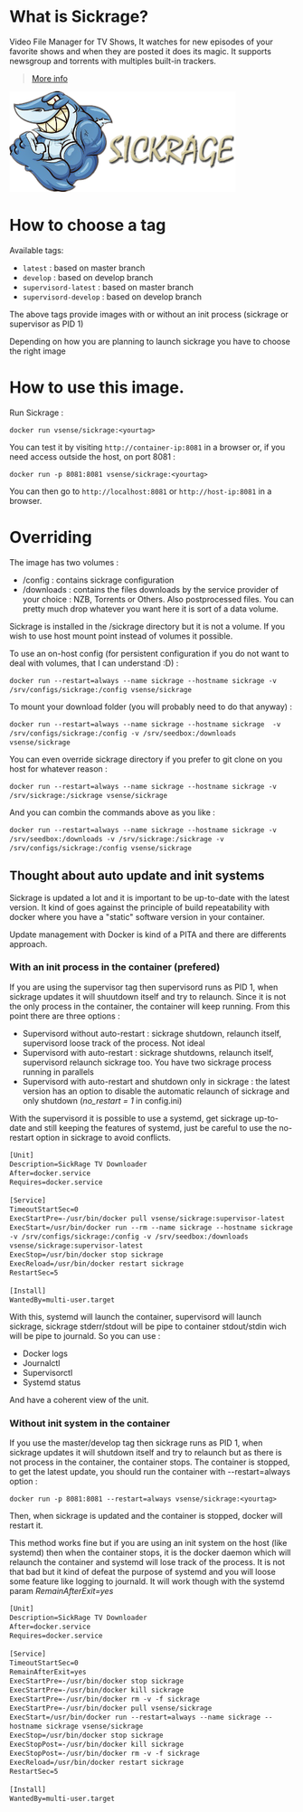 # What is Sickrage?

Video File Manager for TV Shows, It watches for new episodes of your favorite shows and when they are posted it does its magic. It supports newsgroup and torrents with multiples built-in trackers.

> [More info](https://github.com/SiCKRAGETV/SickRage)

![Sickrage](https://raw.githubusercontent.com/vSense/docker-sickrage/master/logo.png)


# How to choose a tag

Available tags:
-   `latest` : based on master branch
-   `develop` : based on develop branch
-   `supervisord-latest` : based on master branch
-   `supervisord-develop` : based on develop branch

The above tags provide images with or without an init process (sickrage or supervisor as PID 1)

Depending on how you are planning to launch sickrage you have to choose the right image

# How to use this image.

Run Sickrage :

	docker run vsense/sickrage:<yourtag>

You can test it by visiting `http://container-ip:8081` in a browser or, if you need access outside the host, on port 8081 :

	docker run -p 8081:8081 vsense/sickrage:<yourtag>

You can then go to `http://localhost:8081` or `http://host-ip:8081` in a browser.

# Overriding

The image has two volumes :
-   /config : contains sickrage configuration
-   /downloads : contains the files downloads by the service provider of your choice : NZB, Torrents or Others. Also postprocessed files. You can pretty much drop whatever you want here it is sort of a data volume.

Sickrage is installed in the /sickrage directory but it is not a volume. If you wish to use host mount point instead of volumes it possible.

To use an on-host config (for persistent configuration if you do not want to deal with volumes, that I can understand :D) :

    docker run --restart=always --name sickrage --hostname sickrage -v /srv/configs/sickrage:/config vsense/sickrage

To mount your download folder (you will probably need to do that anyway) :

    docker run --restart=always --name sickrage --hostname sickrage  -v /srv/configs/sickrage:/config -v /srv/seedbox:/downloads vsense/sickrage

You can even override sickrage directory if you prefer to git clone on you host for whatever reason :

    docker run --restart=always --name sickrage --hostname sickrage -v /srv/sickrage:/sickrage vsense/sickrage

And you can combin the commands above as you like :

    docker run --restart=always --name sickrage --hostname sickrage -v /srv/seedbox:/downloads -v /srv/sickrage:/sickrage -v /srv/configs/sickrage:/config vsense/sickrage

## Thought about auto update and init systems

Sickrage is updated a lot and it is important to be up-to-date with the latest version. It kind of goes against the principle of build repeatability with docker where you have a "static" software version in your container.

Update management with Docker is kind of a PITA and there are differents approach.

### With an init process in the container (prefered)

If you are using the supervisor tag then supervisord runs as PID 1, when sickrage updates it will shuutdown itself and try to relaunch. Since it is not the only process in the container, the container will keep running. From this point there are three options :
-   Supervisord without auto-restart : sickrage shutdown, relaunch itself, supervisord loose track of the process. Not ideal
-   Supervisord with auto-restart : sickrage shutdowns, relaunch itself, supervisord relaunch sickrage too. You have two sickrage process running in parallels
-   Supervisord with auto-restart and shutdown only in sickrage : the latest version has an option to disable the automatic relaunch of sickrage and only shutdown (*no_restart = 1* in config.ini)

With the supervisord it is possible to use a systemd, get sickrage up-to-date and still keeping the features of systemd, just be careful to use the no-restart option in sickrage to avoid conflicts.

```
[Unit]
Description=SickRage TV Downloader
After=docker.service
Requires=docker.service

[Service]
TimeoutStartSec=0
ExecStartPre=-/usr/bin/docker pull vsense/sickrage:supervisor-latest
ExecStart=/usr/bin/docker run --rm --name sickrage --hostname sickrage -v /srv/configs/sickrage:/config -v /srv/seedbox:/downloads vsense/sickrage:supervisor-latest
ExecStop=/usr/bin/docker stop sickrage
ExecReload=/usr/bin/docker restart sickrage
RestartSec=5

[Install]
WantedBy=multi-user.target
```

With this, systemd will launch the container, supervisord will launch sickrage, sickrage stderr/stdout will be pipe to container stdout/stdin wich will be pipe to journald. So you can use :
-   Docker logs
-   Journalctl
-   Supervisorctl
-   Systemd status

And have a coherent view of the unit.

### Without init system in the container

If you use the master/develop tag then sickrage runs as PID 1, when sickrage updates it will shutdown itself and try to relaunch but as there is not process in the container, the container stops. The container is stopped, to get the latest update, you should run the container with --restart=always option :

    docker run -p 8081:8081 --restart=always vsense/sickrage:<yourtag>

Then, when sickrage is updated and the container is stopped, docker will restart it.

This method works fine but if you are using an init system on the host (like systemd) then when the container stops, it is the docker daemon which will relaunch the container and systemd will lose track of the process. It is not that bad but it kind of defeat the purpose of systemd and you will loose some feature like logging to journald. It will work though with the systemd param *RemainAfterExit=yes*

    [Unit]
    Description=SickRage TV Downloader
    After=docker.service
    Requires=docker.service

    [Service]
    TimeoutStartSec=0
    RemainAfterExit=yes
    ExecStartPre=-/usr/bin/docker stop sickrage
    ExecStartPre=-/usr/bin/docker kill sickrage
    ExecStartPre=-/usr/bin/docker rm -v -f sickrage
    ExecStartPre=-/usr/bin/docker pull vsense/sickrage
    ExecStart=/usr/bin/docker run --restart=always --name sickrage --hostname sickrage vsense/sickrage
    ExecStop=/usr/bin/docker stop sickrage
    ExecStopPost=-/usr/bin/docker kill sickrage
    ExecStopPost=-/usr/bin/docker rm -v -f sickrage
    ExecReload=/usr/bin/docker restart sickrage
    RestartSec=5

    [Install]
    WantedBy=multi-user.target
